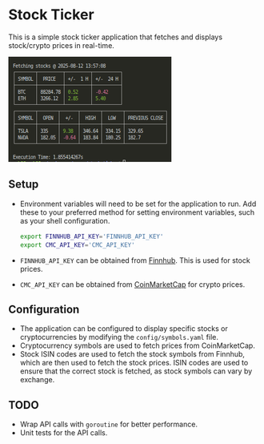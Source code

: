 # Stock Ticker

This is a simple stock ticker application that fetches and displays stock/crypto prices in real-time.

![](./assets/table-cli.png)

## Setup

* Environment variables will need to be set for the application to run. Add these to your preferred method for setting environment variables, such as your shell configuration.

    ```bash
    export FINNHUB_API_KEY='FINNHUB_API_KEY'
    export CMC_API_KEY='CMC_API_KEY'
    ```
* `FINNHUB_API_KEY` can be obtained from [Finnhub](https://finnhub.io/). This is used for stock prices.
* `CMC_API_KEY` can be obtained from [CoinMarketCap](https://coinmarketcap.com/api/) for crypto prices.

## Configuration

* The application can be configured to display specific stocks or cryptocurrencies by modifying the `config/symbols.yaml` file.
* Cryptocurrency symbols are used to fetch prices from CoinMarketCap.
* Stock ISIN codes are used to fetch the stock symbols from Finnhub, which are then used to fetch the stock prices. ISIN codes are used to ensure that the correct stock is fetched, as stock symbols can vary by exchange.

## TODO

* Wrap API calls with `goroutine` for better performance.
* Unit tests for the API calls.
